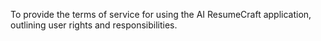 To provide the terms of service for using the AI ResumeCraft application, outlining user rights and responsibilities.